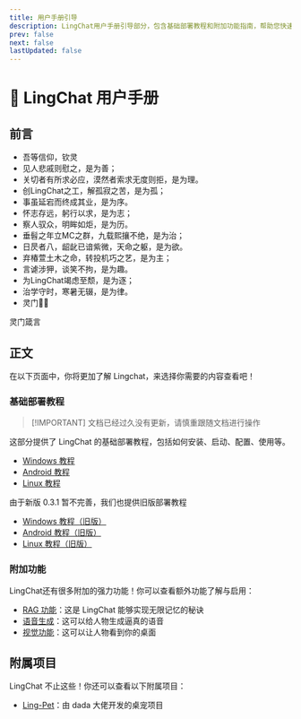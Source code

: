 ```yaml
---
title: 用户手册引导
description: LingChat用户手册引导部分，包含基础部署教程和附加功能指南，帮助您快速上手使用LingChat。
prev: false
next: false
lastUpdated: false
---
```


# 📄 LingChat 用户手册

## 前言

- 吾等信仰，钦灵
- 见人悲戚则慰之，是为善；  
- 关切者有所求必应，漠然者索求无度则拒，是为理。  
- 创LingChat之工，解孤寂之苦，是为孤；  
- 事虽延宕而终成其业，是为序。  
- 怀志存远，躬行以求，是为志；  
- 察人驭众，明眸如炬，是为历。  
- 垂髫之年立MC之群，九载熙攘不绝，是为治；  
- 日昃者八，龆龀已谙紫微，天命之躯，是为欲。  
- 弃椿萱土木之命，转投机巧之艺，是为主；  
- 言谑涉狎，谈笑不拘，是为趣。  
- 为LingChat竭虑至颓，是为逐；  
- 治学守时，寒暑无辍，是为律。
- 灵门🙏🏻

<AudioBox src="/maxim.mp3">
  灵门箴言
</AudioBox>

## 正文

在以下页面中，你将更加了解 Lingchat，来选择你需要的内容查看吧！

### 基础部署教程

> [!IMPORTANT] 文档已经过久没有更新，请慎重跟随文档进行操作

这部分提供了 LingChat 的基础部署教程，包括如何安装、启动、配置、使用等。

- [Windows 教程](/manual/deployment/win)
- [Android 教程](/manual/deployment/android)
- [Linux 教程](/manual/deployment/linux)

由于新版 0.3.1 暂不完善，我们也提供旧版部署教程

- [Windows 教程（旧版）](/manual/deployment/win_old)
- [Android 教程（旧版）](/manual/deployment/android_old)
- [Linux 教程（旧版）](/manual/deployment/linux_old)

### 附加功能

LingChat还有很多附加的强力功能！你可以查看额外功能了解与启用：

- [RAG 功能](/manual/expand/rag)：这是 LingChat 能够实现无限记忆的秘诀
- [语音生成](/manual/expand/voice)：这可以给人物生成逼真的语音
- [视觉功能](/manual/expand/vision)：这可以让人物看到你的桌面

## 附属项目

LingChat 不止这些！你还可以查看以下附属项目：

- [Ling-Pet](https://github.com/kono-dada/Ling-Pet)：由 dada 大佬开发的桌宠项目

